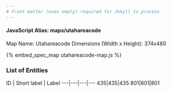 ```yaml
---
# Front matter (even empty) required for Jekyll to process
---
```


#### JavaScript Alias: maps/utahareacode

Map Name: Utahareacode
Dimensions (Width x Height): 374x480



{% embed_spec_map utahareacode-map.js %}

### List of Entities

ID | Short label | Label
---|---|---|---
435|435|435
801|801|801

